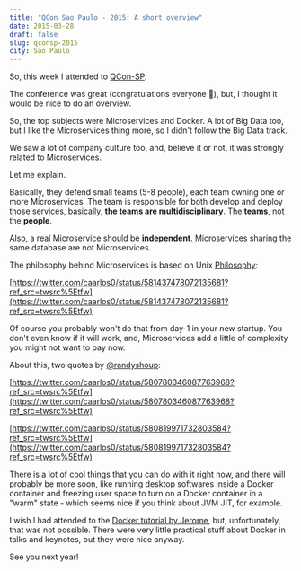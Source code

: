 ```yaml
---
title: "QCon Sao Paulo - 2015: A short overview"
date: 2015-03-28
draft: false
slug: qconsp-2015
city: São Paulo
---
```


So, this week I attended to [QCon-SP](http://qconsp.com/).

The conference was great (congratulations everyone 🍻), but, I thought it would be nice to do an overview.

So, the top subjects were Microservices and Docker. A lot of Big Data too, but I like the Microservices thing more, so I didn't follow the Big Data track.

We saw a lot of company culture too, and, believe it or not, it was strongly related to Microservices.

Let me explain.

Basically, they defend small teams (5-8 people), each team owning one or more Microservices. The team is responsible for both develop and deploy those services, basically, **the teams are multidisciplinary**. The **teams**, not the **people**.

Also, a real Microservice should be **independent**. Microservices sharing the same database are not Microservices. 

The philosophy behind Microservices is based on Unix [Philosophy](http://en.wikipedia.org/wiki/Unix_philosophy):

[https://twitter.com/caarlos0/status/581437478072135681?ref_src=twsrc%5Etfw](https://twitter.com/caarlos0/status/581437478072135681?ref_src=twsrc%5Etfw)

Of course you probably won't do that from day-1 in your new startup. You don't even know if it will work, and, Microservices add a little of complexity you might not want to pay now.

About this, two quotes by [@randyshoup](http://twitter.com/randyshoup):

[https://twitter.com/caarlos0/status/580780346087763968?ref_src=twsrc%5Etfw](https://twitter.com/caarlos0/status/580780346087763968?ref_src=twsrc%5Etfw)

[https://twitter.com/caarlos0/status/580819971732803584?ref_src=twsrc%5Etfw](https://twitter.com/caarlos0/status/580819971732803584?ref_src=twsrc%5Etfw)

There is a lot of cool things that you can do with it right now, and there will probably be more soon, like running desktop softwares inside a Docker container and freezing user space to turn on a Docker container in a "warm" state - which seems nice if you think about JVM JIT, for example.

I wish I had attended to the [Docker tutorial by Jerome](http://qconsp.com/sp2015/tutorial/docker-and-containers-fast-paced-introduction.html), but, unfortunately, that was not possible. There were very little practical stuff about Docker in talks and keynotes, but they were nice anyway.

See you next year!